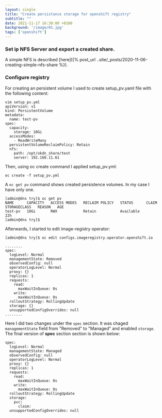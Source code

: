 ```yaml
---
layout: single
title: "Create persistance storage for openshift registry"
subtitle: ""
date: 2021-11-17 16:30:00 +0100
background: '/image/01.jpg'
tags: ['openshift']
---
```


### Set ip NFS Server and export a created share.


A simple NFS is described [here]({% post_url ..site/_posts/2020-11-06-creating-simple-nfs-share %}).

### Configure registry
For creating an persistent volume I used to create setup_pv.yaml file with the following content:
````
vim setup_pv.yml
apiVersion: v1
kind: PersistentVolume
metadata:
  name: test-pv
spec:
  capacity:
    storage: 10Gi
  accessModes:
    - ReadWriteMany
  persistentVolumeReclaimPolicy: Retain
  nfs:
    path: /opt/okdn_share/test
    server: 192.168.11.61
````

Then, using oc create command I applied setup_pv.yml:
````
oc create -f setup_pv.yml
````

A ``oc get pv`` command shows created persistence volumes. In my case I have only one.
````
[admin@dns try]$ oc get pv
NAME      CAPACITY   ACCESS MODES   RECLAIM POLICY   STATUS      CLAIM   STORAGECLASS   REASON   AGE
test-pv   10Gi       RWX            Retain           Available                                   22h
[admin@dns try]$ 
````

Afterwards, I started to edit image-registry operator:
````
[admin@dns try]$ oc edit configs.imageregistry.operator.openshift.io 

........
spec:
  logLevel: Normal
  managementState: Removed
  observedConfig: null
  operatorLogLevel: Normal
  proxy: {}
  replicas: 1
  requests:
    read:
      maxWaitInQueue: 0s
    write:
      maxWaitInQueue: 0s
  rolloutStrategy: RollingUpdate
  storage: {}
  unsupportedConfigOverrides: null
........
````

Here I did two changes under the ``spec`` section. It was chaged ``managementState`` field from "Removed" to "Managed" and enabled ``storage``. The final version of **spec** section section is shown below:

````
spec:
  logLevel: Normal
  managementState: Managed
  observedConfig: null
  operatorLogLevel: Normal
  proxy: {}
  replicas: 1
  requests:
    read:
      maxWaitInQueue: 0s
    write:
      maxWaitInQueue: 0s
  rolloutStrategy: RollingUpdate
  storage: 
    pvc:
      claim:
  unsupportedConfigOverrides: null
````

